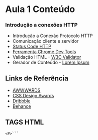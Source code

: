 # Aula 1 Conteúdo

### Introdução a conexões HTTP

* Introdução a Conexão Protocolo HTTP
* Comunicação cliente e servidor
* [Status Code HTTP](https://d1avok0lzls2w.cloudfront.net/img_uploads/seos-guide-to-http-status-codes.gif "")
* [Ferramenta Chrome Dev Tools](http://wpscholar.com/content/uploads/2015/07/chrome-network-tab.gif "")
* Validação HTML - [W3C Validator](https://validator.w3.org/ "")
* Gerador de Conteúdo - [Lorem Ipsum](http://br.lipsum.com/ "")

## Links de Referência

* [AWWWARDS](http://www.awwwards.com/ "")
* [CSS Design Awards](http://www.cssdesignawards.com/ "")
* [Dribbble](http://dribbble.com/ "")
* [Behance](https://www.behance.net/ "")

## TAGS HTML
```<H1>
<P>```

